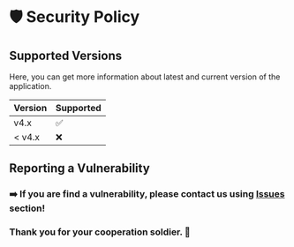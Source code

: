 # 🛡️ Security Policy

## Supported Versions

Here, you can get more information about latest and current version of the application.

|  Version | Supported          |
| -------- | ------------------ |
| v4.x     | :white_check_mark: |
| < v4.x   | :x:                |

## Reporting a Vulnerability

### ➡️ If you are find a vulnerability, please contact us using [**Issues**](https://github.com/haykif/Steam-Gamertag-Search/issues) section!
### Thank you for your cooperation soldier. 🗿

